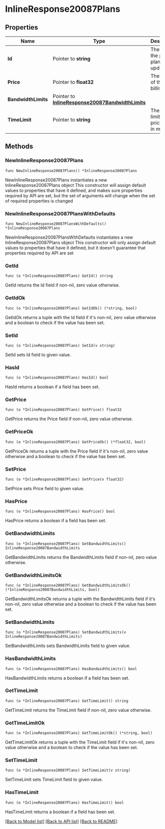 # InlineResponse20087Plans

## Properties

Name | Type | Description | Notes
------------ | ------------- | ------------- | -------------
**Id** | Pointer to **string** | The id of the pricing plan to update. | [optional] 
**Price** | Pointer to **float32** | The price of the billing plan. | [optional] 
**BandwidthLimits** | Pointer to [**InlineResponse20087BandwidthLimits**](InlineResponse20087BandwidthLimits.md) |  | [optional] 
**TimeLimit** | Pointer to **string** | The time limit of the pricing plan in minutes. | [optional] 

## Methods

### NewInlineResponse20087Plans

`func NewInlineResponse20087Plans() *InlineResponse20087Plans`

NewInlineResponse20087Plans instantiates a new InlineResponse20087Plans object
This constructor will assign default values to properties that have it defined,
and makes sure properties required by API are set, but the set of arguments
will change when the set of required properties is changed

### NewInlineResponse20087PlansWithDefaults

`func NewInlineResponse20087PlansWithDefaults() *InlineResponse20087Plans`

NewInlineResponse20087PlansWithDefaults instantiates a new InlineResponse20087Plans object
This constructor will only assign default values to properties that have it defined,
but it doesn't guarantee that properties required by API are set

### GetId

`func (o *InlineResponse20087Plans) GetId() string`

GetId returns the Id field if non-nil, zero value otherwise.

### GetIdOk

`func (o *InlineResponse20087Plans) GetIdOk() (*string, bool)`

GetIdOk returns a tuple with the Id field if it's non-nil, zero value otherwise
and a boolean to check if the value has been set.

### SetId

`func (o *InlineResponse20087Plans) SetId(v string)`

SetId sets Id field to given value.

### HasId

`func (o *InlineResponse20087Plans) HasId() bool`

HasId returns a boolean if a field has been set.

### GetPrice

`func (o *InlineResponse20087Plans) GetPrice() float32`

GetPrice returns the Price field if non-nil, zero value otherwise.

### GetPriceOk

`func (o *InlineResponse20087Plans) GetPriceOk() (*float32, bool)`

GetPriceOk returns a tuple with the Price field if it's non-nil, zero value otherwise
and a boolean to check if the value has been set.

### SetPrice

`func (o *InlineResponse20087Plans) SetPrice(v float32)`

SetPrice sets Price field to given value.

### HasPrice

`func (o *InlineResponse20087Plans) HasPrice() bool`

HasPrice returns a boolean if a field has been set.

### GetBandwidthLimits

`func (o *InlineResponse20087Plans) GetBandwidthLimits() InlineResponse20087BandwidthLimits`

GetBandwidthLimits returns the BandwidthLimits field if non-nil, zero value otherwise.

### GetBandwidthLimitsOk

`func (o *InlineResponse20087Plans) GetBandwidthLimitsOk() (*InlineResponse20087BandwidthLimits, bool)`

GetBandwidthLimitsOk returns a tuple with the BandwidthLimits field if it's non-nil, zero value otherwise
and a boolean to check if the value has been set.

### SetBandwidthLimits

`func (o *InlineResponse20087Plans) SetBandwidthLimits(v InlineResponse20087BandwidthLimits)`

SetBandwidthLimits sets BandwidthLimits field to given value.

### HasBandwidthLimits

`func (o *InlineResponse20087Plans) HasBandwidthLimits() bool`

HasBandwidthLimits returns a boolean if a field has been set.

### GetTimeLimit

`func (o *InlineResponse20087Plans) GetTimeLimit() string`

GetTimeLimit returns the TimeLimit field if non-nil, zero value otherwise.

### GetTimeLimitOk

`func (o *InlineResponse20087Plans) GetTimeLimitOk() (*string, bool)`

GetTimeLimitOk returns a tuple with the TimeLimit field if it's non-nil, zero value otherwise
and a boolean to check if the value has been set.

### SetTimeLimit

`func (o *InlineResponse20087Plans) SetTimeLimit(v string)`

SetTimeLimit sets TimeLimit field to given value.

### HasTimeLimit

`func (o *InlineResponse20087Plans) HasTimeLimit() bool`

HasTimeLimit returns a boolean if a field has been set.


[[Back to Model list]](../README.md#documentation-for-models) [[Back to API list]](../README.md#documentation-for-api-endpoints) [[Back to README]](../README.md)



